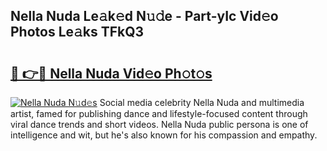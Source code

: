 ## Nella Nuda Le𝚊k𝚎d N𝚞𝚍e - Part-yIc Vid𝚎o Photos Le𝚊ks TFkQ3

# <h2><a href="http://fbfjtqr.evod.top/?m=Nella+Nuda">🔗 👉🔴 Nella Nuda Vid𝚎o Ph𝚘t𝚘s</a></h2>

[![Nella Nuda N𝚞d𝚎s](https://i.imgur.com/8V9OHl7.gif)](http://fbfjtqr.evod.top/?m=Nella+Nuda)
Social media celebrity Nella Nuda and multimedia artist, famed for publishing dance and lifestyle-focused content through viral dance trends and short videos. Nella Nuda public persona is one of intelligence and wit, but he's also known for his compassion and empathy. 
